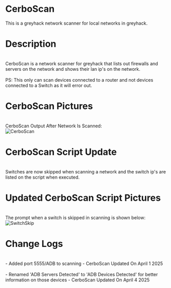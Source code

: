 # CerboScan
This is a greyhack network scanner for local networks in greyhack.

# Description
<br>CerboScan is a network scanner for greyhack that lists out firewalls and servers on the network and shows their lan ip's on the network.</br>
<br>PS: This only can scan devices connected to a router and not devices connected to a Switch as it will error out.</br>

# CerboScan Pictures
<br>CerboScan Output After Network Is Scanned:<br>
![CerboScan](https://github.com/user-attachments/assets/6dc4207b-bb0b-43ad-9b21-a50b143f0dc6)

# CerboScan Script Update
<br>Switches are now skipped when scanning a network and the switch ip's are listed on the script when executed.<br>

# Updated CerboScan Script Pictures
<br>The prompt when a switch is skipped in scanning is shown below:</br>
![SwitchSkip](https://github.com/user-attachments/assets/2a42727c-0fcf-4c96-914a-5977eba2db9f)

# Change Logs
<br>- Added port 5555/ADB to scanning - CerboScan Updated On April 1 2025<br>
<br>- Renamed 'ADB Servers Detected' to 'ADB Devices Detected' for better information on those devices - CerboScan Updated On April 4 2025</br>
